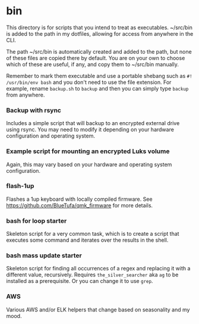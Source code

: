 # bin
This directory is for scripts that you intend to treat as executables.  ~/src/bin is added to the path in my dotfiles, allowing for access from anywhere in the CLI. 

The path ~/src/bin is automatically created and added to the path, but none of these files are copied there by default.  You are on your own to choose which of these are useful, if any, and copy them to ~/src/bin manually.

Remember to mark them executable and use a portable shebang such as `#! /usr/bin/env bash` and you don't need to use the file extension. For example, rename `backup.sh` to `backup` and then you can simply type `backup` from anywhere. 

### Backup with rsync
Includes a simple script that will backup to an encrypted external drive using rsync.  You may need to modify it depending on your hardware configuration and operating system.

### Example script for mounting an encrypted Luks volume
Again, this may vary based on your hardware and operating system configuration.

### flash-1up
Flashes a 1up keyboard with locally compiled firmware.  See https://github.com/BlueTufa/qmk_firmware for more details.

### bash for loop starter
Skeleton script for a very common task, which is to create a script that executes some command and iterates over the results in the shell.  

### bash mass update starter
Skeleton script for finding all occurrences of a regex and replacing it with a different value, recursively.  Requires `the_silver_searcher` aka `ag` to be installed as a prerequisite.  Or you can change it to use `grep`.

### AWS
Various AWS and/or ELK helpers that change based on seasonality and my mood.

